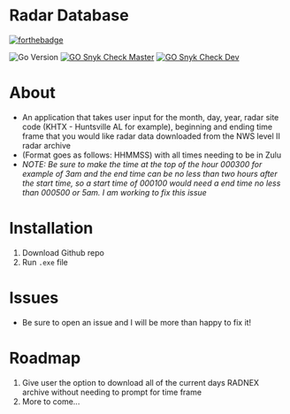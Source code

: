 # Radar Database

[![forthebadge](https://forthebadge.com/images/badges/made-with-go.svg)](https://forthebadge.com)

![Go Version](https://img.shields.io/badge/GO-1.22.2-yellow)
[![GO Snyk Check Master](https://github.com/Zachdehooge/Radar_Database/actions/workflows/snyk.yml/badge.svg?branch=main)](https://github.com/Zachdehooge/Radar_Database/actions/workflows/snyk.yml)
[![GO Snyk Check Dev](https://github.com/Zachdehooge/Radar_Database/actions/workflows/snyk.yml/badge.svg?branch=dev)](https://github.com/Zachdehooge/Radar_Database/actions/workflows/snyk.yml)

# About
* An application that takes user input for the month, day, year, radar site code (KHTX - Huntsville AL for example), beginning and ending time frame that you would like radar data downloaded from the NWS level II radar archive
* (Format goes as follows: HHMMSS) with all times needing to be in Zulu
* *NOTE: Be sure to make the time at the top of the hour 000300 for example of 3am and the end time can be no less than two hours after the start time, so a start time of 000100 would need a end time no less than 000500 or 5am. I am working to fix this issue*

# Installation

1. Download Github repo
2. Run `.exe` file

# Issues
* Be sure to open an issue and I will be more than happy to fix it!

# Roadmap
1. Give user the option to download all of the current days RADNEX archive without needing to prompt for time frame
2. More to come...
